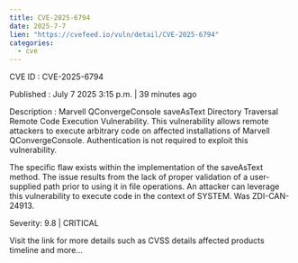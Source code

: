 ```yaml
--- 
title: CVE-2025-6794
date: 2025-7-7
lien: "https://cvefeed.io/vuln/detail/CVE-2025-6794"
categories:
  - cve
---
```


CVE ID : CVE-2025-6794

Published :  July 7
2025
3:15 p.m. | 39 minutes ago

Description : Marvell QConvergeConsole saveAsText Directory Traversal Remote Code Execution Vulnerability. This vulnerability allows remote attackers to execute arbitrary code on affected installations of Marvell QConvergeConsole. Authentication is not required to exploit this vulnerability.

The specific flaw exists within the implementation of the saveAsText method. The issue results from the lack of proper validation of a user-supplied path prior to using it in file operations. An attacker can leverage this vulnerability to execute code in the context of SYSTEM. Was ZDI-CAN-24913.

Severity: 9.8 | CRITICAL

Visit the link for more details
such as CVSS details
affected products
timeline
and more...
